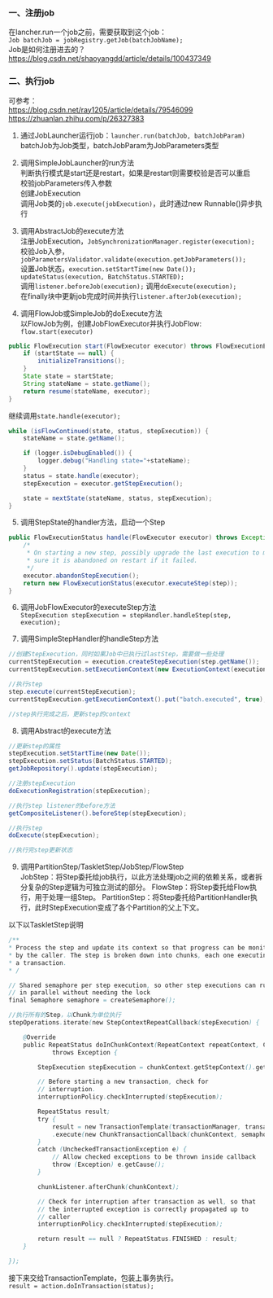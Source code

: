 ### 一、注册job
在lancher.run一个job之前，需要获取到这个job：  
`Job batchJob = jobRegistry.getJob(batchJobName);`  
Job是如何注册进去的？  
https://blog.csdn.net/shaoyangdd/article/details/100437349

### 二、执行job
可参考：  
https://blog.csdn.net/ray1205/article/details/79546099  
https://zhuanlan.zhihu.com/p/26327383

1. 通过JobLauncher运行job：`launcher.run(batchJob, batchJobParam)`  
batchJob为Job类型，batchJobParam为JobParameters类型  

2. 调用SimpleJobLauncher的run方法  
判断执行模式是start还是restart，如果是restart则需要校验是否可以重启  
校验jobParameters传入参数  
创建JobExecution  
调用Job类的`job.execute(jobExecution)`，此时通过new Runnable()异步执行

3. 调用AbstractJob的execute方法  
注册JobExecution，`JobSynchronizationManager.register(execution);`  
校验Job入参，`jobParametersValidator.validate(execution.getJobParameters());`  
设置Job状态，`execution.setStartTime(new Date());				updateStatus(execution, BatchStatus.STARTED);`  
调用`listener.beforeJob(execution);`
调用`doExecute(execution);`  
在finally块中更新job完成时间并执行`listener.afterJob(execution);`

4. 调用FlowJob或SimpleJob的doExecute方法  
以FlowJob为例，创建JobFlowExecutor并执行JobFlow: `flow.start(executor)`  
```java
public FlowExecution start(FlowExecutor executor) throws FlowExecutionException {
	if (startState == null) {
		initializeTransitions();
	}
	State state = startState;
	String stateName = state.getName();
	return resume(stateName, executor);
}
```

继续调用`state.handle(executor);`  
```java
while (isFlowContinued(state, status, stepExecution)) {
	stateName = state.getName();

	if (logger.isDebugEnabled()) {
		logger.debug("Handling state="+stateName);
	}
	status = state.handle(executor);
	stepExecution = executor.getStepExecution();

	state = nextState(stateName, status, stepExecution);
}
```

5. 调用StepState的handler方法，启动一个Step  
```java
public FlowExecutionStatus handle(FlowExecutor executor) throws Exception {
	/*
	 * On starting a new step, possibly upgrade the last execution to make
	 * sure it is abandoned on restart if it failed.
	 */
	executor.abandonStepExecution();
	return new FlowExecutionStatus(executor.executeStep(step));
}
```

6. 调用JobFlowExecutor的executeStep方法  
`StepExecution stepExecution = stepHandler.handleStep(step, execution);`  

7. 调用SimpleStepHandler的handleStep方法  
```java
//创建StepExecution，同时如果Job中已执行过lastStep，需要做一些处理
currentStepExecution = execution.createStepExecution(step.getName());
currentStepExecution.setExecutionContext(new ExecutionContext(executionContext));

//执行step
step.execute(currentStepExecution);
currentStepExecution.getExecutionContext().put("batch.executed", true);

//step执行完成之后，更新step的context
```

8. 调用Abstract的execute方法  

```java
//更新step的属性
stepExecution.setStartTime(new Date());
stepExecution.setStatus(BatchStatus.STARTED);
getJobRepository().update(stepExecution);

//注册stepExecution
doExecutionRegistration(stepExecution);

//执行step listener的before方法
getCompositeListener().beforeStep(stepExecution);

//执行step
doExecute(stepExecution);

//执行完step更新状态
```

9. 调用PartitionStep/TaskletStep/JobStep/FlowStep  
JobStep：将Step委托给job执行，以此方法处理job之间的依赖关系，或者拆分复杂的Step逻辑为可独立测试的部分。
FlowStep：将Step委托给Flow执行，用于处理一组Step。
PartitionStep：将Step委托给PartitionHandler执行，此时StepExecution变成了各个Partition的父上下文。

以下以TaskletStep说明
```java
/**
* Process the step and update its context so that progress can be monitored
* by the caller. The step is broken down into chunks, each one executing in
* a transaction.
* /

// Shared semaphore per step execution, so other step executions can run
// in parallel without needing the lock
final Semaphore semaphore = createSemaphore();

//执行所有的Step，以Chunk为单位执行
stepOperations.iterate(new StepContextRepeatCallback(stepExecution) {

    @Override
    public RepeatStatus doInChunkContext(RepeatContext repeatContext, ChunkContext chunkContext)
            throws Exception {

        StepExecution stepExecution = chunkContext.getStepContext().getStepExecution();

        // Before starting a new transaction, check for
        // interruption.
        interruptionPolicy.checkInterrupted(stepExecution);

        RepeatStatus result;
        try {
            result = new TransactionTemplate(transactionManager, transactionAttribute)
            .execute(new ChunkTransactionCallback(chunkContext, semaphore));
        }
        catch (UncheckedTransactionException e) {
            // Allow checked exceptions to be thrown inside callback
            throw (Exception) e.getCause();
        }

        chunkListener.afterChunk(chunkContext);

        // Check for interruption after transaction as well, so that
        // the interrupted exception is correctly propagated up to
        // caller
        interruptionPolicy.checkInterrupted(stepExecution);

        return result == null ? RepeatStatus.FINISHED : result;
    }

});
```

接下来交给TransactionTemplate，包装上事务执行。  
`result = action.doInTransaction(status);`
